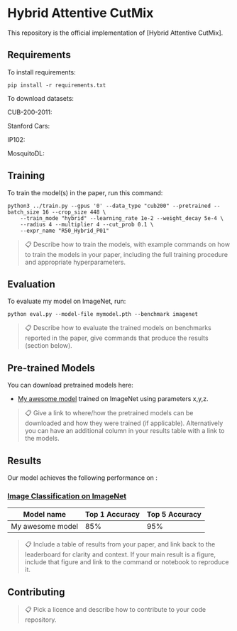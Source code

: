 # Hybrid Attentive CutMix

This repository is the official implementation of [Hybrid Attentive CutMix]. 

## Requirements

To install requirements:

```setup
pip install -r requirements.txt
```

To download datasets:

CUB-200-2011: 

Stanford Cars:

IP102:

MosquitoDL: 

## Training

To train the model(s) in the paper, run this command:

```train
python3 ../train.py --gpus '0' --data_type "cub200" --pretrained --batch_size 16 --crop_size 448 \
    --train_mode "hybrid" --learning_rate 1e-2 --weight_decay 5e-4 \
    --radius 4 --multiplier 4 --cut_prob 0.1 \ 
    --expr_name "R50_Hybrid_P01"
```

>📋  Describe how to train the models, with example commands on how to train the models in your paper, including the full training procedure and appropriate hyperparameters.

## Evaluation

To evaluate my model on ImageNet, run:

```eval
python eval.py --model-file mymodel.pth --benchmark imagenet
```

>📋  Describe how to evaluate the trained models on benchmarks reported in the paper, give commands that produce the results (section below).

## Pre-trained Models

You can download pretrained models here:

- [My awesome model](https://drive.google.com/mymodel.pth) trained on ImageNet using parameters x,y,z. 

>📋  Give a link to where/how the pretrained models can be downloaded and how they were trained (if applicable).  Alternatively you can have an additional column in your results table with a link to the models.

## Results

Our model achieves the following performance on :

### [Image Classification on ImageNet](https://paperswithcode.com/sota/image-classification-on-imagenet)

| Model name         | Top 1 Accuracy  | Top 5 Accuracy |
| ------------------ |---------------- | -------------- |
| My awesome model   |     85%         |      95%       |

>📋  Include a table of results from your paper, and link back to the leaderboard for clarity and context. If your main result is a figure, include that figure and link to the command or notebook to reproduce it. 


## Contributing

>📋  Pick a licence and describe how to contribute to your code repository. 